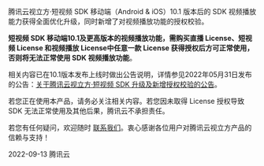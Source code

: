 腾讯云视立方·短视频 SDK 移动端（Android & iOS）10.1 版本后的 SDK 视频播放能力获得全面优化升级，同时新增了对视频播放功能的授权校验。

**短视频 SDK 移动端10.1及更高版本的视频播放功能，需购买直播 License、短视频 License 和视频播放 License中任意一款 License 获得授权后方可正常使用，否则将无法正常使用 SDK 视频播放功能**。

相关内容已在10.1版本发布上线时做出公告说明，详情参见2022年05月31日发布的公告：[关于腾讯云视立方·短视频 SDK 升级及新增授权校验的公告](https://cloud.tencent.com/document/product/584/74197)。

若您正在使用本产品，请务必关注相关内容。若您因未取得 License 授权导致 SDK 无法正常使用及其他后果，腾讯云不承担责任。

若您有任何疑问，欢迎随时 [联系我们](https://cloud.tencent.com/document/product/1449/56948)。衷心感谢各位用户对腾讯云视立方产品的信赖与支持！

2022-09-13
腾讯云

